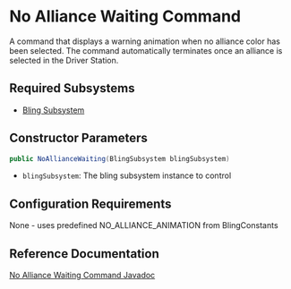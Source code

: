 # No Alliance Waiting Command

A command that displays a warning animation when no alliance color has been selected. The command automatically terminates once an alliance is selected in the Driver Station.

## Required Subsystems
- [Bling Subsystem](/5152_Template/library/subsystems/bling)

## Constructor Parameters
```java
public NoAllianceWaiting(BlingSubsystem blingSubsystem)
```
- `blingSubsystem`: The bling subsystem instance to control

## Configuration Requirements
None - uses predefined NO_ALLIANCE_ANIMATION from BlingConstants

## Reference Documentation
[No Alliance Waiting Command Javadoc](/5152_Template/javadoc/frc/alotobots/library/subsystems/bling/commands/package-summary.html)
